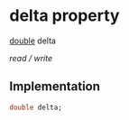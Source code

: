 


# delta property






[double](https://api.flutter.dev/flutter/dart-core/double-class.html) delta
  
_read / write_






## Implementation

```dart
double delta;


```







